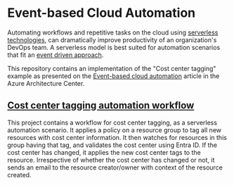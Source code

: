 # Event-based Cloud Automation

Automating workflows and repetitive tasks on the cloud using [serverless technologies](https://azure.microsoft.com/solutions/serverless/), can dramatically improve productivity of an organization's DevOps team. A serverless model is best suited for automation scenarios that fit an [event driven approach](https://learn.microsoft.com/azure/architecture/guide/architecture-styles/event-driven).

This repository contains an implementation of the "Cost center tagging" example as presented on the [Event-based cloud automation](https://learn.microsoft.com/azure/architecture/reference-architectures/serverless/cloud-automation) article in the Azure Architecture Center.

## [Cost center tagging automation workflow](./src/automation/cost-center/deployment.md)

This project contains a workflow for cost center tagging, as a serverless automation scenario. It applies a policy on a resource group to tag all new resources with cost center information. It then watches for resources in this group having that tag, and validates the cost center using Entra ID. If the cost center has changed, it applies the new cost center tags to the resource. Irrespective of whether the cost center has changed or not, it sends an email to the resource creator/owner with context of the resource created.

